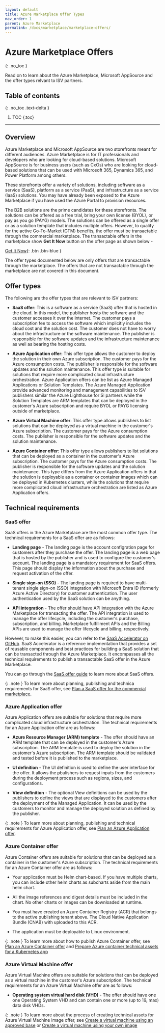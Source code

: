 ```yaml
---
layout: default
title: Azure Marketplace Offer Types
nav_order: 1
parent: Azure Marketplace
permalink: /docs/marketplace/marketplace-offers/
---
```


# Azure Marketplace Offers
{: .no_toc }

Read on to learn about the Azure Marketplace, Microsoft AppSource and the offer types relvant to ISV partners.

## Table of contents
{: .no_toc .text-delta }

1. TOC
{:toc}

---

## Overview

Azure Marketplace and Microsoft AppSource are two storefronts meant for different audiences. Azure Marketplace is for IT professionals and developers who are looking for cloud-based solutions. Microsoft AppSource is for business users (such as CxOs) who are looking for cloud-based solutions that can be used with Microsoft 365, Dynamics 365, and Power Platform among others.

These storefronts offer a variety of solutions, including software as a service (SaaS), platform as a service (PaaS), and infrastructure as a service (IaaS) solutions. You may have already been exposed to the Azure Marketplace if you have used the Azure Portal to provision resources.

The B2B solutions are the prime candidates for these storefronts. The solutions can be offered as a free trial, bring your own license (BYOL), or pay as you go (PAYG) models. The solutions can be offered as a single offer or as a solution template that includes multiple offers. However, to qualify for the active Go-To-Market (GTM) benefits, the offer must be transactable through the commercial marketplace. The transactable offers in the marketplace show **Get It Now** button on the offer page as shown below - 

[Get It Now](){: .btn .btn-blue }

The offer types documented below are only offers that are transactable through the marketplace. The offers that are not transactable through the marketplace are not covered in this document.

## Offer types

The following are the offer types that are relevant to ISV partners:

- **SaaS offer**: This is a software as a service (SaaS) offer that is hosted in the cloud. In this model, the publisher hosts the software and the customer accesses it over the internet. The customer pays a subscription fee to access the software which implicitly includes the cloud cost and the solution cost. The customer does not have to worry about the infrastructure or the software maintenance. The publisher is responsible for the software updates and the infrastructure maintenance as well as bearing the hosting costs.

- **Azure Application offer**: This offer type allows the customer to deploy the solution in their own Azure subscription. The customer pays for the Azure consumption costs. The publisher is responsible for the software updates and the solution maintenance. This offer type is suitable for solutions that require more complicated cloud infrastructure orchestration. Azure Application offers can be list as Azure Managed Applications or Solution Templates. The Azure Managed Application provide advanced monitoring and management capabilities to ISV publishers similar the Azure Lighthouse for SI partners while the Solution Templates are ARM templates that can be deployed in the customer's Azure subscription and require BYOL or PAYG licensing outside of marketplace.

- **Azure Virtual Machine offer**: This offer type allows publishers to list solutions that can be deployed as a virtual machine in the customer's Azure subscription. The customer pays for the Azure consumption costs. The publisher is responsible for the software updates and the solution maintenance.

- **Azure Container offer**: This offer type allows publishers to list solutions that can be deployed as a container in the customer's Azure subscription. The customer pays for the Azure consumption costs. The publisher is responsible for the software updates and the solution maintenance. This type differs from the Azure Application offers in that the solution is deployable as a container or container images which can be deployed in Kubernetes clusters, while the solutions that require more complicated cloud infrastructure orchestration are listed as Azure Application offers.

## Technical requirements

### SaaS offer

SaaS offers in the Azure Marketplace are the most common offer type. The technical requirements for a SaaS offer are as follows:

- **Landing page** - The landing page is the account configration page for customers after they purchase the offer. The landing page is a web page that is hosted by the publisher and is used to configure the customer's account. The landing page is a mandatory requirement for SaaS offers. This page should display the information about the purchase and request activation of the offer.

- **Single sign-on (SSO)** - The landing page is required to have multi-tenant single sign-on (SSO) integration with Microsoft Entra ID (formerly Azure Active Directory) for customer authentication. The user authentication used by the SaaS solution can be anything.

- **API integration** - The offer should have API integration with the Azure Marketplace for transacting the offer. The API integration is used to manage the offer lifecycle, including the customer's purchase, subscription, and billing. Marketplace fulfillment APIs and the Billing APIs are used to manage the offer lifecycle and billing, respectively.

However, to make this easier, you can refer to the [SaaS Accelerator on GitHub](https://github.com/Azure/Commercial-Marketplace-SaaS-Accelerator). SaaS Accelerator is a reference implementation that provides a set of reusable components and best practices for building a SaaS solution that can be transacted through the Azure Marketplace. It encompasses all the technical requirements to publish a transactable SaaS offer in the Azure Marketplace.

You can go through the [SaaS offer guide](/docs/guides/transactable-saas-offer/) to learn more about SaaS offers.

{: .note }
To learn more about planning, publishing and technica requirements for SaaS offer, see [Plan a SaaS offer for the commercial marketplace](https://learn.microsoft.com/en-us/partner-center/marketplace-offers/plan-saas-offer).

### Azure Application offer

Azure Application offers are suitable for solutions that require more complicated cloud infrastructure orchestration. The technical requirements for an Azure Application offer are as follows:

- **Azure Resource Manager (ARM) template** - The offer should have an ARM template that can be deployed in the customer's Azure subscription. The ARM template is used to deploy the solution in the customer's Azure subscription. The ARM template should be validated and tested before it is published to the marketplace.

- **UI definition** - The UI definition is used to define the user interface for the offer. It allows the pbulishers to request inputs from the customers during the deployment process such as regions, sizes, and configurations.

- **View definition** - The optional View definitions can be used by the publishers to define the views that are displayed to the customers after the deployment of the Managed Application. It can be used by the customers to monitor and manage the deployed solution as defined by the publisher.

{: .note }
To learn more about planning, publishing and technical requirements for Azure Application offer, see [Plan an Azure Application offer](https://learn.microsoft.com/en-us/partner-center/marketplace-offers/plan-azure-application-offer).

### Azure Container offer

Azure Container offers are suitable for solutions that can be deployed as a container in the customer's Azure subscription. The technical requirements for an Azure Container offer are as follows:

- Your application must be Helm chart-based. If you have multiple charts, you can include other helm charts as subcharts aside from the main helm chart.

- All the image references and digest details must be included in the chart. No other charts or images can be downloaded at runtime.

- You must have created an Azure Container Registry (ACR) that belongs to the active publishing tenant above. The Cloud Native Application Bundle (CNAB) with uploaded to this ACR.

- The application must be deployable to Linux environment.

{: .note }
To learn more about how to publish Azure Container offer, see [Plan an Azure Container offer](https://learn.microsoft.com/en-us/partner-center/marketplace-offers/marketplace-containers) and [Prepare Azure container technical assets for a Kubernetes app](https://learn.microsoft.com/en-us/partner-center/marketplace-offers/azure-container-technical-assets-kubernetes?tabs=windows%2Clinux2)

### Azure Virtual Machine offer

Azure Virtual Machine offers are suitable for solutions that can be deployed as a virtual machine in the customer's Azure subscription. The technical requirements for an Azure Virtual Machine offer are as follows:

- **Operating system virtual hard disk (VHD)** - The offer should have one one Operating System VHD and can contain one or more (up to 16, max) data disk VHDs. 

{: .note }
To learn more about the process of creating technical assets for Azure Virtual Machine Image offer, see [Create a virtual machine using an approved base](https://learn.microsoft.com/en-us/partner-center/marketplace-offers/azure-vm-use-approved-base) or [Create a virtual machine using your own image
](https://learn.microsoft.com/en-us/partner-center/marketplace-offers/azure-vm-use-own-image) 